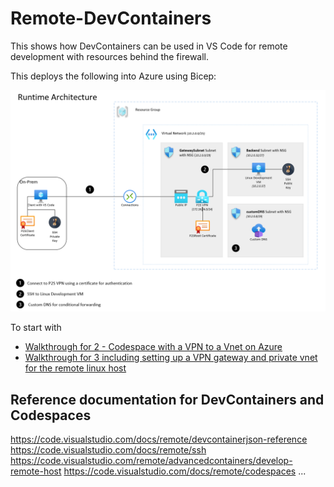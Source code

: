 # Remote-DevContainers
This shows how DevContainers can be used in VS Code for remote development with resources behind the firewall. 

This deploys the following into Azure using Bicep:

![Runtime Architecture](images/architecture.png)  







To start with

- [Walkthrough for 2 - Codespace with a VPN to a Vnet on Azure](Codesapce_with_a_vpn_to_vnet.md)
- [Walkthrough for 3 including setting up a VPN gateway and private vnet for the remote linux host](Remote_linux_host_with_private_vnet.md)

## Reference documentation for DevContainers and Codespaces

https://code.visualstudio.com/docs/remote/devcontainerjson-reference
https://code.visualstudio.com/docs/remote/ssh
https://code.visualstudio.com/remote/advancedcontainers/develop-remote-host
https://code.visualstudio.com/docs/remote/codespaces
...